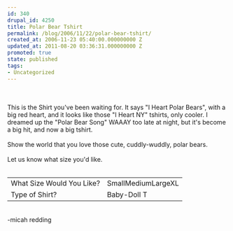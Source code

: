 ```yaml
---
id: 340
drupal_id: 4250
title: Polar Bear Tshirt
permalink: /blog/2006/11/22/polar-bear-tshirt/
created_at: 2006-11-23 05:40:00.000000000 Z
updated_at: 2011-08-20 03:36:31.000000000 Z
promoted: true
state: published
tags:
- Uncategorized
---
```

<a href="http://www.reddingbrothers.com/components/com_virtuemart/shop_image/product/b6a9442d0efd6ac9e34d0ae6c0e8e23e.jpg"><img style="float:left;cursor:pointer;margin:0 10px 10px 0;" src="http://www.reddingbrothers.com/components/com_virtuemart/shop_image/product/b6a9442d0efd6ac9e34d0ae6c0e8e23e.jpg" alt="" border="0" /></a><br /><br />This is the Shirt you've been waiting for. It says "I Heart Polar Bears", with a big red heart, and it looks like those "I Heart NY" tshirts, only cooler. I dreamed up the "Polar Bear Song" WAAAY too late at night, but it's become a big hit, and now a big tshirt.<br /><br />Show the world that you love those cute, cuddly-wuddly, polar bears.<br /><br />Let us know what size you'd like.<br /><br /><table><tbody><tr><td>What Size Would You Like?</td><td>SmallMediumLargeXL<br /></td></tr><tr><td>Type of Shirt?</td><td>Baby-Doll T<br /></td></tr></tbody></table><br /><img alt="" src="https://www.paypal.com/en_US/i/scr/pixel.gif" border="0" height="1" width="1" /><br />-micah redding
